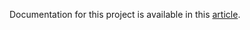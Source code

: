 Documentation for this project is available in this [article](https://www.c-sharpcorner.com/article/access-amazon-dynamodb-locally-in-net-core-console-application/).
